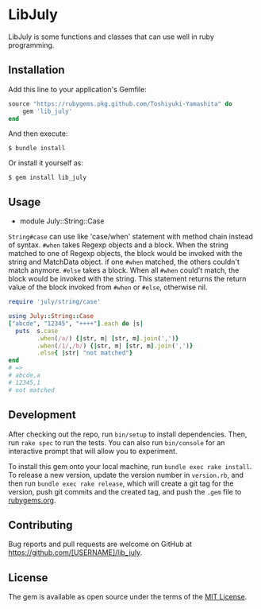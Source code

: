 # LibJuly

LibJuly is some functions and classes that can use well in ruby programming.

## Installation

Add this line to your application's Gemfile:

```ruby
source "https://rubygems.pkg.github.com/Toshiyuki-Yamashita" do
    gem 'lib_july'
end
```

And then execute:

    $ bundle install

Or install it yourself as:

    $ gem install lib_july

## Usage

* module July::String::Case

`String#case` can use like 'case/when' statement with method chain instead of syntax.
`#when` takes Regexp objects and a block.
When the string  matched to one of Regexp objects, the block would be invoked with the string and MatchData object.
if one `#when` matched, the others couldn't match anymore.
`#else` takes a block. When all `#when` could't match, the block would be invoked with the string.
This statement returns the return value of the block invoked from `#when` or `#else`, otherwise nil.

```ruby
require 'july/string/case'

using July::String::Case
["abcde", "12345", "++++"].each do |s|
  puts  s.case
        .when(/a/) {|str, m| [str, m].join(',')}
        .when(/1/,/b/) {|str, m| [str, m].join(',')}
        .else{ |str| "not matched"}
end
# =>
# abcde,a
# 12345,1
# not matched

```



## Development

After checking out the repo, run `bin/setup` to install dependencies. Then, run `rake spec` to run the tests. You can also run `bin/console` for an interactive prompt that will allow you to experiment.

To install this gem onto your local machine, run `bundle exec rake install`. To release a new version, update the version number in `version.rb`, and then run `bundle exec rake release`, which will create a git tag for the version, push git commits and the created tag, and push the `.gem` file to [rubygems.org](https://rubygems.org).

## Contributing

Bug reports and pull requests are welcome on GitHub at https://github.com/[USERNAME]/lib_july.

## License

The gem is available as open source under the terms of the [MIT License](https://opensource.org/licenses/MIT).
